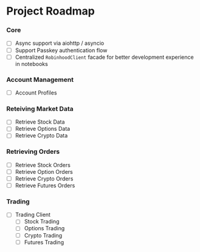 # Project Roadmap

### Core
- [ ] Async support via aiohttp / asyncio
- [ ] Support Passkey authentication flow
- [ ] Centralized `RobinhoodClient` facade for better development experience in notebooks

### Account Management
- [ ] Account Profiles

### Reteiving Market Data
- [ ] Retrieve Stock Data
- [ ] Retrieve Options Data
- [ ] Retrieve Crypto Data

### Retrieving Orders
- [ ] Retrieve Stock Orders
- [ ] Retrieve Option Orders
- [ ] Retrieve Crypto Orders
- [ ] Retrieve Futures Orders

### Trading
- [ ] Trading Client
    - [ ] Stock Trading
    - [ ] Options Trading
    - [ ] Crypto Trading
    - [ ] Futures Trading
